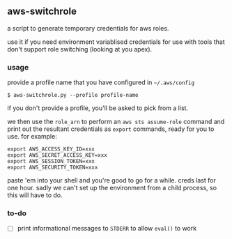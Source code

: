 ## aws-switchrole
a script to generate temporary credentials for aws roles.

use it if you need environment variablised credentials for use with tools
that don't support role switching (looking at you apex).

### usage

provide a profile name that you have configured in `~/.aws/config`

```
$ aws-switchrole.py --profile profile-name
```

if you don't provide a profile, you'll be asked to pick from a list.

we then use the `role_arn` to perform an `aws sts assume-role` command and
print out the resultant credentials as `export` commands, ready for you to
use.  for example:

```
export AWS_ACCESS_KEY_ID=xxx
export AWS_SECRET_ACCESS_KEY=xxx
export AWS_SESSION_TOKEN=xxx
export AWS_SECURITY_TOKEN=xxx
```

paste 'em into your shell and you're good to go for a while.  creds last for
one hour.  sadly we can't set up the environment from a child process, so this
will have to do.


### to-do

* [ ] print informational messages to `STDERR` to allow `eval()` to work
